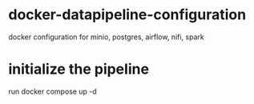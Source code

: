 # docker-datapipeline-configuration
docker configuration for minio, postgres, airflow, nifi, spark

# initialize the pipeline
run docker compose up -d
